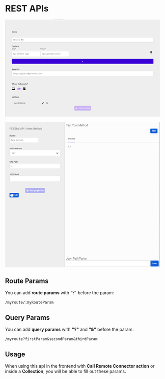 # REST APIs

![Configuration](../.gitbook/assets/screenshot_from_2021-04-26_16-07-22.png)

![Queries](../.gitbook/assets/image%20%2818%29.png)

## Route Params

You can add **route params** with **":"** before the param:

```text
/myroute/:myRouteParam
```

## Query Params

You can add **query params** with **"?"** and **"&"** before the param:

```text
/myroute?firstParam&secondParam&thirdParam
```

## Usage

When using this api in the frontend with **Call Remote Connector action** or inside a **Collection**, you will be able to fill out these params.

